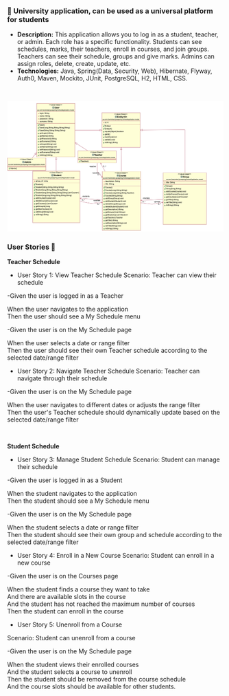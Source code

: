 ### 📌 University application, can be used as a universal platform for students
- **Description:** This application allows you to log in as a student, teacher, or admin. Each role has a specific functionality. Students can see schedules, marks, their teachers, enroll in courses, and join groups. Teachers can see their schedule, groups and give marks. Admins can assign roles, delete, create, update, etc. 
- **Technologies:** Java, Spring(Data, Security, Web), Hibernate, Flyway, Auth0, Maven, Mockito, JUnit, PostgreSQL, H2, HTML, CSS.


<br>

![application structure](ApplicationStructure.png)


### User Stories :bookmark_tabs:  

**Teacher Schedule**
 * User Story 1: View Teacher Schedule
Scenario: Teacher can view their schedule

-Given the user is logged in as a Teacher

When the user navigates to the application <br>
Then the user should see a My Schedule menu <br>

-Given the user is on the My Schedule page

When the user selects a date or range filter <br>
Then the user should see their own Teacher schedule according to the selected date/range filter

 * User Story 2: Navigate Teacher Schedule
Scenario: Teacher can navigate through their schedule

-Given the user is on the My Schedule page

When the user navigates to different dates or adjusts the range filter <br>
Then the user's Teacher schedule should dynamically update based on the selected date/range filter <br>

<br>

**Student Schedule**
 * User Story 3: Manage Student Schedule
Scenario: Student can manage their schedule

-Given the user is logged in as a Student

When the student navigates to the application <br>
Then the student should see a My Schedule menu <br>

-Given the user is on the My Schedule page

When the student selects a date or range filter <br>
Then the student should see their own group and schedule according to the selected date/range filter <br>

 * User Story 4: Enroll in a New Course
Scenario: Student can enroll in a new course

-Given the user is on the Courses page

When the student finds a course they want to take <br>
And there are available slots in the course <br>
And the student has not reached the maximum number of courses <br>
Then the student can enroll in the course <br>

 * User Story 5: Unenroll from a Course
 
Scenario: Student can unenroll from a course

-Given the user is on the My Schedule page


When the student views their enrolled courses <br>
And the student selects a course to unenroll <br>
Then the student should be removed from the course schedule <br>
And the course slots should be available for other students. <br>

<br>

<!--### Here's the schedule plan :calendar:

<!-- ![schedule](UniversitySchedule.png)  -->

<!--### ...
<!--...
